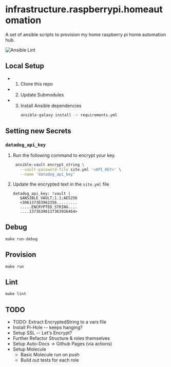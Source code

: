 # infrastructure.raspberrypi.homeautomation
A set of ansible scripts to provision my home raspberry pi home automation hub.

![Ansible Lint](https://github.com/alexlapinski/infrastructure.raspberrypi.homeautomation/workflows/Ansible%20Lint/badge.svg?branch=master)

## Local Setup
 * 1. Clone this repo
 * 2. Update Submodules
 * 3. Install Ansible dependencies
      ```sh
      ansible-galaxy install -r requirements.yml
      ```

## Setting new Secrets

### ```datadog_api_key```
1. Run the following command to encrypt your key.
   ```sh
    ansible-vault encrypt_string \
      --vault-password-file site.yml '<API_KEY>' \
      --name 'datadog_api_key'
   ```
2. Update the encrypted text in the ```site.yml``` file
   ```
   datadog_api_key: !vault |
      $ANSIBLE_VAULT;1.1;AES256
      <306137363962356.........
      .....ENCRYPTED_STRING....
      ....13736396137363936464>
   ```

## Debug
```
make run-debug
```

## Provision
```
make run
```

## Lint
```
make lint
```



## TODO
 * TODO: Extract EncryptedString to a vars file
 * Install Pi-Hole -- keeps hanging?
 * Setup SSL -- Let's Encrypt?
 * Further Refactor Structure & roles themselves
 * Setup Auto-Docs -> Github Pages (via actions)
 * Setup Molecule
   * Basic Molecule run on push
   * Build out tests for each role


  